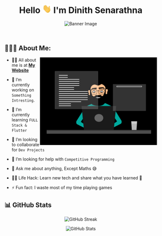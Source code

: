 <h1 align="center">Hello <img src="https://raw.githubusercontent.com/ABSphreak/ABSphreak/master/gifs/Hi.gif" width="30px" height="30px"> I'm Dinith Senarathna</h1>

<p align="center">
  <img src="https://user-images.githubusercontent.com/74038190/225813708-98b745f2-7d22-48cf-9150-083f1b00d6c9.gif" alt="Banner Image">
</p>

<div>
<a href="https://github.com/DinithSenarathna"><img src="https://komarev.com/ghpvc/?username=DinithSenarathna&style=flat-square&color=blue" alt=""/></a>
</div>

## 👨🏻‍💻 About Me:

<img  src="./thoughtworks-gif_dribbble.gif" height="290px" align="right" />

- 🙋‍♂️ All about me is at **[My Website](https://dinithsenarathna.netlify.app/)**

- 🔭 I’m currently working on `Something Intresting`.

- 🌱 I’m currently learning `FULL Stack & Flutter`

- 👯 I’m looking to collaborate for `Dev Projects`

- 🤔 I’m looking for help with `Competitive Programming`

- 💬 Ask me about anything, Except Maths :sweat_smile:

- 👨‍💻 Life Hack: Learn new tech and share what you have learned :tada:

- ⚡ Fun fact: I waste most of my time playing games

## 📊 GitHub Stats  
<p align="center">
  <img src="https://github-readme-streak-stats.herokuapp.com/?user=DinithSenarathna&theme=tokyonight" alt="GitHub Streak" />
</p>
<p align="center">
  <img src="https://github-readme-stats.vercel.app/api?username=DinithSenarathna&show_icons=true&theme=tokyonight" alt="GitHub Stats" />
</p>

